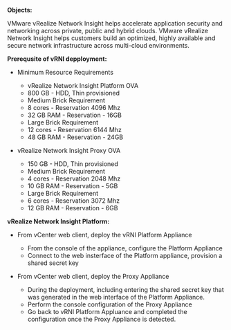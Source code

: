 **Objects:**

VMware vRealize Network Insight helps accelerate application security and networking across private, public and hybrid clouds. VMware vRealize Network Insight helps customers build an optimized, highly available and secure network infrastructure across multi-cloud environments.


**Prerequsite of vRNI depployment:**
- Minimum Resource Requirements
    - vRealize Network Insight Platform OVA
    - 800 GB - HDD, Thin provisioned
    - Medium Brick Requirement
    - 8 cores - Reservation 4096 Mhz
    - 32 GB RAM - Reservation - 16GB
    - Large Brick Requirement
    - 12 cores - Reservation 6144 Mhz
    - 48 GB RAM - Reservation - 24GB

- vRealize Network Insight Proxy OVA
    - 150 GB - HDD, Thin provisioned
    - Medium Brick Requirement
    - 4 cores - Reservation 2048 Mhz
    - 10 GB RAM - Reservation - 5GB
    - Large Brick Requirement
    - 6 cores - Reservation 3072 Mhz
    - 12 GB RAM - Reservation - 6GB

**vRealize Network Insight Platform:**
- From vCenter web client, deploy the vRNI Platform Appliance
    - From the console of the appliance, configure the Platform Appliance
    - Connect to the web insterface of the Platform appliance, provision a shared secret key

- From vCenter web client, deploy the Proxy Appliance 
    - During the deployment, including entering the shared secret key that was generated in the web interface of the Platform Appliance.
    - Perform the console configuration of the Proxy Appliance
    - Go back to vRNI Platform Appluance and completed the configuration once the Proxy Appliance is detected.
    